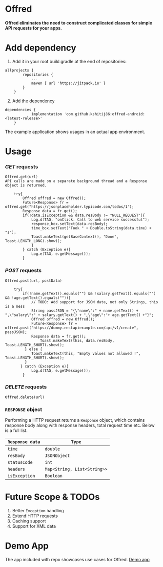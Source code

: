 # Offred

#### Offred eliminates the need to construct complicated classes for simple API requests for your apps. 

# Add dependency

1. Add it in your root build.gradle at the end of repositories:
```
allprojects {
		repositories {
			...
			maven { url 'https://jitpack.io' }
		}
	}
```

2. Add the dependency
```
dependencies {
	        implementation 'com.github.kshitij86:offred-android:<latest-release>'
	}
```
The example application shows usages in an actual app environment.

# Usage

### _GET_ requests

    Offred.get(url)
    API calls are made on a separate background thread and a Response object is returned.

```
	try{
        Offred offred = new Offred();
        Future<Response> fr =  offred.get("https://jsonplaceholder.typicode.com/todos/1");
        Response data = fr.get();
        if(!data.isException && data.resBody != "NULL_REQUEST"){
            Log.d(TAG, "onClick: Call to web service successful");
            response_box.setText(data.resBody);
            time_box.setText("Took " + Double.toString(data.time) + "s");
            Toast.makeText(getBaseContext(), "Done", Toast.LENGTH_LONG).show();
            }
        } catch (Exception e){
            Log.e(TAG, e.getMessage());
        }
```

### _POST_ requests
    Offred.post(url, postData)
```
    try{
        if(!name.getText().equals("") && !salary.getText().equals("") && !age.getText().equals("")){
            // TODO: Add support for JSON data, not only Strings, this is a mess
            String passJSON = "{\"name\":" + name.getText() + ",\"salary\":" + salary.getText() + ",\"age\":"+ age.getText() +"}";
            Offred offred = new Offred();
            Future<Response> fr = offred.post("https://dummy.restapiexample.com/api/v1/create", passJSON);
            Response data = fr.get();
                Toast.makeText(this, data.resBody, Toast.LENGTH_SHORT).show();
         } else {
            Toast.makeText(this, "Empty values not allowed !", Toast.LENGTH_SHORT).show();
         }
       } catch (Exception e){
            Log.d(TAG, e.getMessage());
        }
```

### _DELETE_ requests
    Offred.delete(url)


### `RESPONSE` object
Performing a HTTP request returns a `Response` object, which contains response body along with response headers, total request time etc. 
Below is a full list.

| ```Response data```|```Type```|
|---------------|-------------|
| ```time```    |  ```double```    |
| ```resBody```|  ```JSONObject```|
| ```statusCode```| ```int```   |
| ```headers```   | ```Map<String, List<String>>``` |
| ```isException```   | ```Boolean``` |


# Future Scope & TODOs
1. Better `Exception` handling
2. Extend HTTP requests
3. Caching support
4. Support for XML data

# Demo App
The app included with repo showcases use cases for Offred.
[Demo app](ss.jpeg)
